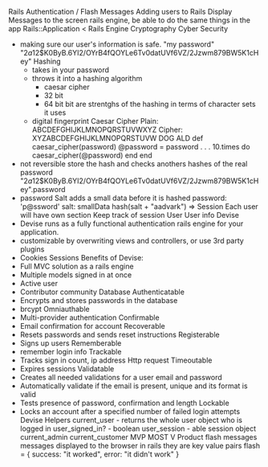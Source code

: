 Rails Authentication / Flash Messages
Adding users to Rails
Display Messages to the screen
rails engine, be able to do the same things in the app
Rails::Application < Rails Engine
Cryptography
Cyber Security
  - making sure our user's information is safe.
  "my password"
  "$2a$12$K0ByB.6YI2/OYrB4fQOYLe6Tv0datUVf6VZ/2Jzwm879BW5K1cHey"
  Hashing
    - takes in your password
    - throws it into a hashing algorithm
      - caesar cipher
      - 32 bit
      - 64 bit
        bit are strentghs of the hashing in terms of character 
        sets it uses
    - digital fingerprint
    Caesar Cipher
    Plain:    ABCDEFGHIJKLMNOPQRSTUVWXYZ
    Cipher:   XYZABCDEFGHIJKLMNOPQRSTUVW
             DOG
             ALD
def caesar_cipher(password)
  @password = password
  .
  .
  .
  10.times do
    caesar_cipher(@password)
  end
end
- not reversible
store the hash and checks anothers hashes of the real password
"$2a$12$K0ByB.6YI2/OYrB4fQOYLe6Tv0datUVf6VZ/2Jzwm879BW5K1cHey".password
- password
Salt
adds a small data before it is hashed
password: 'p@ssword'
salt: smallData
hash(salt + "aadvark") => <really unique gibberish>
Session
Each user will have own section
Keep track of session
User
User info
Devise
- Devise runs as a fully functional authentication 
rails engine for your application.
- customizable by overwriting views and controllers,
 or use 3rd party plugins
- Cookies
  Sessions
Benefits of Devise:  
- Full MVC solution as a rails engine
- Multiple models signed in at once
- Active user
- Contributor community
Database Authenticatable
 - Encrypts and stores passwords in the database
  - brcypt
 Omniauthable
 - Multi-provider authentication
 Confirmable
 - Email confirmation for account
 Recoverable
 - Resets passwords and sends reset instructions
 Registerable
 - Signs up users
 Rememberable
 - remember login info
 Trackable
 - Tracks sign in count, ip address
  Http request
 Timeoutable
 - Expires sessions
 Validatable
 - Creates all needed validations for a user email and password
  - Automatically validate if the email is present, unique 
    and its format is valid
  - Tests presence of password, confirmation and length
 Lockable
 - Locks an account after a specified number of failed login attempts
 Devise Helpers
 current_user - returns the whole user object who is logged in
 user_signed_in? - boolean 
 user_session - able session object
 current_admin
 current_customer
 MVP 
 MOST V Product
 flash messages 
 messages displayed to the browser
 in rails they are key value pairs 
 flash = { success: "it worked", error: "it didn't work" }
 